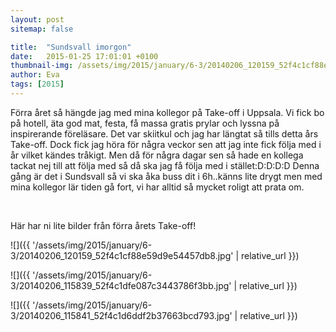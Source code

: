 ```yaml
---
layout: post
sitemap: false

title:  "Sundsvall imorgon"
date:   2015-01-25 17:01:01 +0100
thumbnail-img: /assets/img/2015/january/6-3/20140206_120159_52f4c1cf88e59d9e54457db8.jpg
author: Eva
tags: [2015]
---
```


Förra året så hängde jag med mina kollegor på Take-off i Uppsala. Vi fick bo på hotell, äta god mat, festa, få massa gratis prylar och lyssna på inspirerande föreläsare. Det var skiitkul och jag har längtat så tills detta års Take-off. Dock fick jag höra för några veckor sen att jag inte fick följa med i år vilket kändes tråkigt. Men då för några dagar sen så hade en kollega tackat nej till att följa med så då ska jag få följa med i stället:D:D:D:D Denna gång är det i Sundsvall så vi ska åka buss dit i 6h..känns lite drygt men med mina kollegor lär tiden gå fort, vi har alltid så mycket roligt att prata om.




 







Här har ni lite bilder från förra årets Take-off!

![]({{ '/assets/img/2015/january/6-3/20140206_120159_52f4c1cf88e59d9e54457db8.jpg'  | relative_url }})

![]({{ '/assets/img/2015/january/6-3/20140206_115839_52f4c1dfe087c3443786f3bb.jpg'  | relative_url }})

![]({{ '/assets/img/2015/january/6-3/20140206_115841_52f4c1d6ddf2b37663bcd793.jpg'  | relative_url }})

